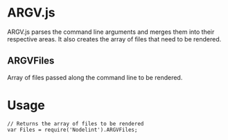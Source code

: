 ARGV.js
=======

ARGV.js parses the command line arguments and merges them into their respective areas. It also creates the array of files that need to be rendered.



ARGVFiles
-----

Array of files passed along the command line to be rendered.


Usage
=====

	// Returns the array of files to be rendered
	var Files = require('Nodelint').ARGVFiles;
